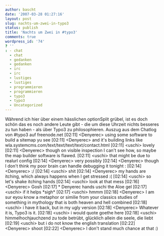 ```yaml
---
author: bascht
date: '2007-03-28 01:27:16'
layout: post
slug: nachts-um-zwei-in-typo3
status: publish
title: 'Nachts um Zwei in #typo3'
comments: true
wordpress_id: '74'
? ''
: - chat
  - chat
  - gedanken
  - gedanken
  - irc
  - irc
  - lustiges
  - lustiges
  - programmieren
  - programmieren
  - typo3
  - typo3
  - Uncategorized
---
```


Während ich hier über einem hässlichen optionSplit grübel, ist es
doch schön das es noch andere Leute gibt - die um diese Uhrzeit
nichts besseres zu tun haben - als über Typo3 zu philosophieren.
Auszug aus dem Chatlog von \#typo3 auf freenode.net
[02:11] <Denyerec\> using some software to build a sitemap yu see
[02:11] <Denyerec\> and it's building links like
wla.systemcms.com/text/text/text/text/contact.html [02:11] <uschi\>
lovely [02:11] <Denyerec\> though on visible inspection I can't see
how, so maybe the map builder software is flawed. [02:11] <uschi\>
that might be due to realurl config [02:14] <Denyerec\> very
possibly [02:14] <Denyerec\> though I don't think my poor brain can
handle debugging it tonight : [02:14] <Denyerec\> :/ [02:14]
<uschi\> shit [02:14] <Denyerec\> my hands are itching, which
always happens when I get stressed :( [02:14] <uschi\> so let's
shake itching hands [02:14] <uschi\> look at that mess [02:16]
<Denyerec\> Gosh [02:17] \* Denyerec hands uschi the Aloe gel
[02:17] <uschi\> if it helps \*sigh\* [02:17] <uschi\> hmmm [02:18]
<Denyerec\> I am sur eyou know a metaphor or similie from your
classics studies of something in mythology that is both heaven and
hell combined [02:18] <uschi\> i have it back, but in my ugly
version [02:18] <Denyerec\> Whatever it is, Typo3 is it. [02:18]
<uschi\> i would quote goethe here [02:18] <uschi\>
himmelhochjauchzend zu tode betrübt, glücklich allein die seele,
die liebt [02:19] <uschi\> but i do not know the english
translation [02:22] <Denyerec\> shoot [02:22] <Denyerec\> I don't
stand much chance at that :)



